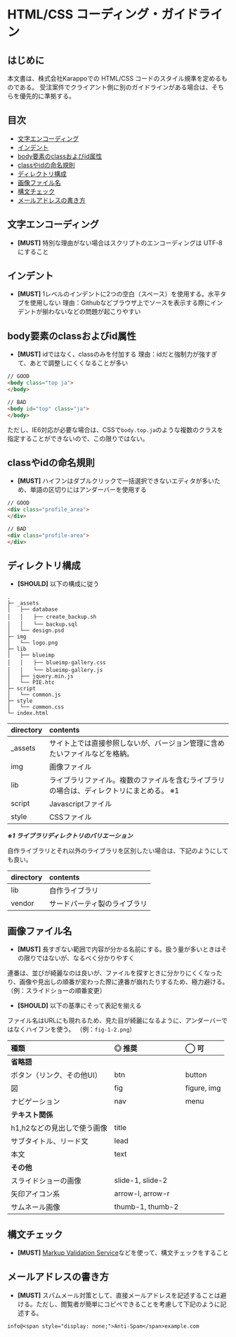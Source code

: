 # HTML/CSS コーディング・ガイドライン

## はじめに

本文書は、株式会社Karappoでの HTML/CSS コードのスタイル規準を定めるものである。
受注案件でクライアント側に別のガイドラインがある場合は、そちらを優先的に準拠する。


## 目次

- [文字エンコーディング](#encoding)
- [インデント](#indent)
- [body要素のclassおよびid属性](#body_class_id)
- [classやidの命名規則](#class-id)
- [ディレクトリ構成](#directory)
- [画像ファイル名](#image_name)
- [構文チェック](#validate)
- [メールアドレスの書き方](#email)


<a name="encoding"></a>
## 文字エンコーディング

- **[MUST]** 特別な理由がない場合はスクリプトのエンコーディングは UTF-8 にすること

<a name="indent"></a>
## インデント

- **[MUST]** 1レベルのインデントに2つの空白（スペース）を使用する。水平タブを使用しない
理由：Githubなどブラウザ上でソースを表示する際にインデントが揃わないなどの問題が起こりやすい


<a name="body_class_id"></a>
## body要素のclassおよびid属性

- **[MUST]** idではなく、classのみを付加する
理由：idだと強制力が強すぎて、あとで調整しにくくなることが多い

```html
// GOOD
<body class="top ja">
</body>

// BAD
<body id="top" class="ja">
</body>
```

ただし、IE6対応が必要な場合は、CSSで`body.top.ja`のような複数のクラスを指定することができないので、この限りではない。


<a name="classid"></a>
## classやidの命名規則

- **[MUST]** ハイフンはダブルクリックで一括選択できないエディタが多いため、単語の区切りにはアンダーバーを使用する

```html
// GOOD
<div class="profile_area">
</div>

// BAD
<div class="profile-area">
</div>
```

<a name="directory"></a>
## ディレクトリ構成

- **[SHOULD]** 以下の構成に従う

```
.
├─ _assets
│   ├── database
│   │　　├── create_backup.sh
│   │　　└── backup.sql
│   └── design.psd
├─ img
│   └── logo.png
├─ lib
│   ├── blueimp
│   │　　├── blueimp-gallery.css
│   │　　└── blueimp-gallery.js
│   ├── jquery.min.js
│   └── PIE.htc
├─ script
│   └── common.js
├─ style
│   └── common.css
└─ index.html
```

| directory  | contents          |
|:---------- |:----------------- |
| _assets    | サイト上では直接参照しないが、バージョン管理に含めたいファイルなどを格納。         |
| img        | 画像ファイル         |
| lib        | ライブラリファイル。複数のファイルを含むライブラリの場合は、ディレクトリにまとめる。 ※1 |
| script     | Javascriptファイル  |
| style      | CSSファイル         |


***※1 ライブラリディレクトリのバリエーション***

自作ライブラリとそれ以外のライブラリを区別したい場合は、下記のようにしても良い。

| directory  | contents               |
|:---------- |:---------------------- |
| lib        | 自作ライブラリ            |
| vendor     | サードパーティ製のライブラリ |


<a name="image_name"></a>
## 画像ファイル名

- **[MUST]** 長すぎない範囲で内容が分かる名前にする。扱う量が多いときはその限りではないが、なるべく分かりやすく

連番は、並びが綺麗なのは良いが、ファイルを探すときに分かりにくくなったり、画像や見出しの順番が変わった際に連番が崩れたりするため、極力避ける。
（例：スライドショーの順番変更）

- **[SHOULD]** 以下の基準にそって表記を揃える

ファイル名はURLにも現れるため、見た目が綺麗になるように、アンダーバーではなくハイフンを使う。
（例：`fig-1-2.png`）

| 種類                    | ◎ 推奨           | ◯ 可        |
|:---------------------- |:---------------- |:---------- |
| **省略語**              |                  |            |
| ボタン（リンク、その他UI）  | btn              | button     |
| 図                     | fig              | figure, img |
| ナビゲーション            | nav              | menu       |
| **テキスト関係**          |                  |            |
| h1,h2などの見出しで使う画像 | title            |            |
| サブタイトル、リード文      | lead             |            |
| 本文                    | text             |            |
| **その他**              |                   |            |
| スライドショーの画像       | slide-1, slide-2   |            |
| 矢印アイコン系            | arrow-l, arrow-r   |            |
| サムネール画像            | thumb-1, thumb-2   |            |


<a name="validate"></a>
## 構文チェック

- **[MUST]** [Markup Validation Service](http://validator.w3.org/)などを使って、構文チェックをすること

<a name="email"></a>
## メールアドレスの書き方

- **[MUST]** スパムメール対策として、直接メールアドレスを記述することは避ける。ただし、閲覧者が簡単にコピペできることを考慮して下記のように記述する。

```
info@<span style="display: none;">Anti-Spam</span>example.com
```
